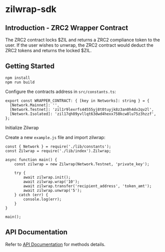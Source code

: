 # zilwrap-sdk

## Introduction - ZRC2 Wrapper Contract
The ZRC2 contract locks $ZIL and returns a ZRC2 compliance token to the user. If the user wishes to unwrap, the ZRC2 contract would deduct the ZRC2 tokens and returns the locked $ZIL.

## Getting Started
```
npm install
npm run build
```

Configure the contracts address in `src/constants.ts`:
```
export const WRAPPER_CONTRACT: { [key in Networks]: string } = {
  [Network.Mainnet]: '',
  [Network.Testnet]: 'zil1r9lexrfs44555yj8t0tuyjk8z3an0h4dv2qv2l',
  [Network.Isolated]: 'zil17qh89yvllqt63dwd4hexx758kcw8lu75z3hzzf',
};
```

Initialize Zilwrap

Create a new `example.js` file and import zilwrap:
```
const { Network } = require('./lib/constants');
const Zilwrap = require('./lib/index').Zilwrap;

async function main() {
    const zilwrap = new Zilwrap(Network.Testnet, 'private_key');

    try {
        await zilwrap.init();
        await zilwrap.wrap('10');
        await zilwrap.transfer('recipient_address', 'token_amt');
        await zilwrap.unwrap('5');
    } catch (err) {
        console.log(err);
    }
}

main();
```


## API Documentation

Refer to [API Documentation](doc/api.md) for methods details.

